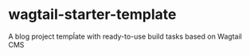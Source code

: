 # wagtail-starter-template

A blog project tempĺate with ready-to-use build tasks based on Wagtail CMS
